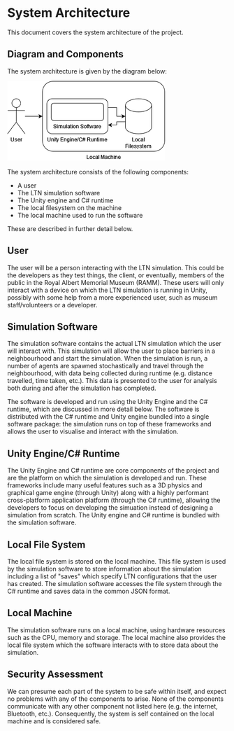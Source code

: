 # System Architecture

This document covers the system architecture of the project.

## Diagram and Components

The system architecture is given by the diagram below:

![System Architecture](system-architecture.png)

The system architecture consists of the following components:
- A user
- The LTN simulation software
- The Unity engine and C# runtime
- The local filesystem on the machine
- The local machine used to run the software

These are described in further detail below.

## User

The user will be a person interacting with the LTN simulation. This could be the developers as they test things, the client, or eventually, members of the public in the Royal Albert Memorial Museum (RAMM). These users will only interact with a device on which the LTN simulation is running in Unity, possibly with some help from a more experienced user, such as museum staff/volunteers or a developer.

## Simulation Software

The simulation software contains the actual LTN simulation which the user will interact with. This simulation will allow the user to place barriers in a neighbourhood and start the simulation. When the simulation is run, a number of agents are spawned stochastically and travel through the neighbourhood, with data being collected during runtime (e.g. distance travelled, time taken, etc.). This data is presented to the user for analysis both during and after the simulation has completed.

The software is developed and run using the Unity Engine and the C# runtime, which are discussed in more detail below. The software is distributed with the C# runtime and Unity engine bundled into a single software package: the simulation runs on top of these frameworks and allows the user to visualise and interact with the simulation.

## Unity Engine/C# Runtime

The Unity Engine and C# runtime are core components of the project and are the platform on which the simulation is developed and run. These frameworks include many useful features such as a 3D physics and graphical game engine (through Unity) along with a highly performant cross-platform application platform (through the C# runtime), allowing the developers to focus on developing the simuation instead of designing a simulation from scratch. The Unity engine and C# runtime is bundled with the simulation software.

## Local File System

The local file system is stored on the local machine. This file system is used by the simulation software to store information about the simulation including a list of "saves" which specify LTN configurations that the user has created. The simulation software accesses the file system through the C# runtime and saves data in the common JSON format.

## Local Machine

The simulation software runs on a local machine, using hardware resources such as the CPU, memory and storage. The local machine also provides the local file system which the software interacts with to store data about the simulation.

## Security Assessment

We can presume each part of the system to be safe within itself, and expect no problems with any of the components to arise. None of the components communicate with any other component not listed here (e.g. the internet, Bluetooth, etc.). Consequently, the system is self contained on the local machine and is considered safe.
